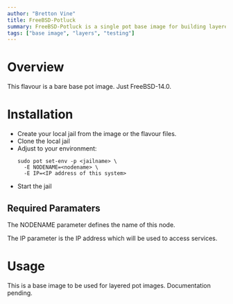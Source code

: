 ```yaml
---
author: "Bretton Vine"
title: FreeBSD-Potluck
summary: FreeBSD-Potluck is a single pot base image for building layered images.
tags: ["base image", "layers", "testing"]
---
```


# Overview

This flavour is a bare base pot image. Just FreeBSD-14.0.

# Installation

* Create your local jail from the image or the flavour files.
* Clone the local jail
* Adjust to your environment:
  ```
  sudo pot set-env -p <jailname> \
    -E NODENAME=<nodename> \
    -E IP=<IP address of this system>
  ```
* Start the jail

## Required Paramaters
The NODENAME parameter defines the name of this node.

The IP parameter is the IP address which will be used to access services.

# Usage

This is a base image to be used for layered pot images. Documentation pending.
